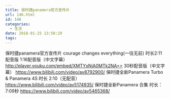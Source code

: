 ```yaml
---
title: 保时捷panamera官方宣传片
url: 146.html
id: 146
categories:
  - 生活
date: 2018-01-25 13:58:29
tags:
---
```


保时捷panamera官方宣传片 courage changes everything(一往无前) 时长2:11配音版 1:16配音版（中文字幕） http://player.youku.com/embed/XMTYxNjA0MTk2NA== 30秒配音版（中文字幕） https://www.bilibili.com/video/av8792900/ 保时捷全新Panamera Turbo & Panamera 4S 时长 2:10（无配音） https://www.bilibili.com/video/av5174935/ 保时捷全新Panamera 合集 时长：7:09秒 https://www.bilibili.com/video/av5465368/